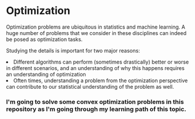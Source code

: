 # Optimization
Optimization problems are ubiquitous in statistics and machine learning. A huge number of problems that we consider in these disciplines can indeed be posed as optimization tasks.

Studying the details is important for two  major  reasons:  
<li> Different algorithms can perform (sometimes drastically) better or worse in different scenarios, and an understanding of why this happens requires an understanding  of optimization 
<li> Often times, understanding a problem from the optimization perspective can contribute to our statistical understanding of the problem as well.
  
### I'm going to solve some convex optimization problems in this repository as I'm going through my learning path of this topic.
